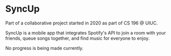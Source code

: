 # SyncUp

Part of a collaborative project started in 2020 as part of CS 196 @ UIUC. 

SyncUp is a mobile app that integrates Spotify's API to join a room with your friends, queue songs together, and find music for everyone to enjoy.

No progress is being made currently.
